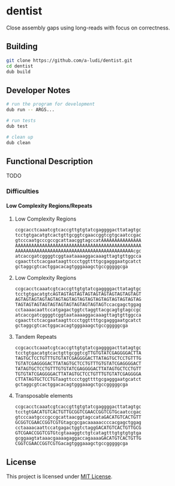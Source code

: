 dentist
=========

Close assembly gaps using long-reads with focus on correctness.


Building
--------

```sh
git clone https://github.com/a-ludi/dentist.git
cd dentist
dub build
```


Developer Notes
---------------

```sh
# run the program for development
dub run -- ARGS...

# run tests
dub test

# clean up
dub clean
```


Functional Description
-------------------

TODO

### Difficulties

#### Low Complexity Regions/Repeats

1. Low Complexity Regions
    ```fasta
    ccgcacctcaaatcgtcaccgttgtgtatcgaggggacttatagtgc
    tcctgtgacatgtcactgttgcggtcgaaccggtcgtgcaatccgac
    gtcccaatgcccgccgcattaacggtagccatAAAAAAAAAAAAAAA
    AAAAAAAAAAAAAAAAAAAAAAAAAAAAAAAAAAAAAAAAAAAAAAA
    AAAAAAAAAAAAAAAAAAAAAAAAAAAAAAAAAAAAAAAAAAAAcgc
    atcaccgatcggggtcggtaataaaaggacaaagttagtgttggcca
    cgaacttctcacgaataagttccctggttttgcgagggaatgcatct
    gctaggcgtcactggacacagtgggaaagctgccgggggcga
    ```
2. Low Complexity Regions
   ```fasta
   ccgcacctcaaatcgtcaccgttgtgtatcgaggggacttatagtgc
   tcctgtgacatgtcAGTAGTAGTAGTAGTAGTAGTAGTAGTAGTAGT
   AGTAGTAGTAGTAGTAGTAGTAGTAGTAGTAGTAGTAGTAGTAGTAG
   TAGTAGTAGTAGTAGTAGTAGTAGTAGTAGTAGTccacgagctggag
   cctaaaacaattccatgagactggtctaggttacgcagtgtagccgc
   atcaccgatcggggtcggtaataaaaggacaaagttagtgttggcca
   cgaacttctcacgaataagttccctggttttgcgagggaatgcatct
   gctaggcgtcactggacacagtgggaaagctgccgggggcga
   ```
3. Tandem Repeats
   ```fasta
   ccgcacctcaaatcgtcaccgttgtgtatcgaggggacttatagtgc
   tcctgtgacatgtcactgttgcggtcgTTGTGTATCGAGGGGACTTA
   TAGTGCTCCTGTTTGTGTATCGAGGGGACTTATAGTGCTCCTGTTTG
   TGTATCGAGGGGACTTATAGTGCTCCTGTTTGTGTATCGAGGGGACT
   TATAGTGCTCCTGTTTGTGTATCGAGGGGACTTATAGTGCTCCTGTT
   TGTGTATCGAGGGGACTTATAGTGCTCCTGTTTGTGTATCGAGGGGA
   CTTATAGTGCTCCTGTaagttccctggttttgcgagggaatgcatct
   gctaggcgtcactggacacagtgggaaagctgccgggggcga
   ```
4. Transposable elements
   ```fasta
   ccgcacctcaaatcgtcaccgttgtgtatcgaggggacttatagtgc
   tcctgtGACATGTCACTGTTGCGGTCGAACCGGTCGTGcaatccgac
   gtcccaatgcccgccgcattaacggtagccataGACATGTCACTGTT
   GCGGTCGAACCGGTCGTGtagcgcgacaaaaaccccacgagctggag
   cctaaaacaattccatgagactggtctaggGACATGTCACTGTTGCG
   GTCGAACCGGTCGTGtcgtaaaggtctgtcatagtttgtgtgtgtga
   gcggaagtataaacgaaaagaggaccagaaaaGACATGTCACTGTTG
   CGGTCGAACCGGTCGTGacagtgggaaagctgccgggggcga
   ```


License
-------

This project is licensed under [MIT License](./LICENSE).
